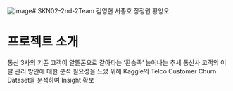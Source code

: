 ![image](https://github.com/SKNETWORKS-FAMILY-AICAMP/SKN02-2nd-2Team/assets/158265663/486ee637-d75d-45b4-987d-7ad964e83b2d)# SKN02-2nd-2Team
김영현 서종호 장정원 황양오

# 프로젝트 소개
통신 3사의 기존 고객이 알뜰폰으로 갈아타는 ‘환승족’ 늘어나는 추세
통신사 고객의 이탈 관리 방안에 대한 분석 필요성을 느꼈
위해 Kaggle의 Telco Customer Churn Dataset을 분석하여 Insight 확보
